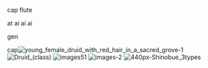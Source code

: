 cap flute

at ai 
ai   ai 

gen

  cap![young_female_druid_with_red_hair_in_a_sacred_grove-1](https://github.com/user-attachments/assets/3b5af583-f638-430b-9db2-237f9fed31be)
![Druid_(class)](https://github.com/user-attachments/assets/886a1eb9-2715-49f4-ada4-b84655a02da9)
![images51](https://github.com/user-attachments/assets/299f1cd4-bd72-41cb-99d6-3492da022bad)
![images-2](https://github.com/user-attachments/assets/faac44ff-2cc1-4e92-b814-23cbb9610782)
![440px-Shinobue_3types](https://github.com/user-attachments/assets/40ba8123-9e37-42e9-b76e-8902e39cda7a)

